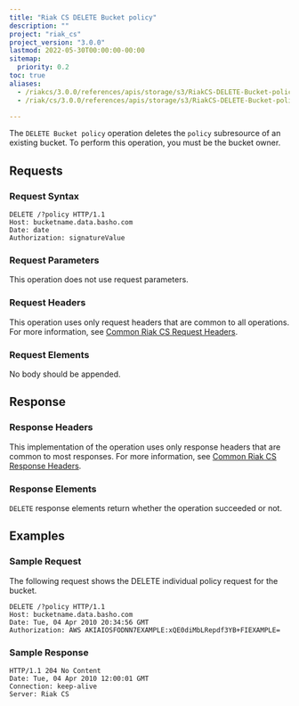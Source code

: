 ```yaml
---
title: "Riak CS DELETE Bucket policy"
description: ""
project: "riak_cs"
project_version: "3.0.0"
lastmod: 2022-05-30T00:00:00-00:00
sitemap:
  priority: 0.2
toc: true
aliases:
  - /riakcs/3.0.0/references/apis/storage/s3/RiakCS-DELETE-Bucket-policy
  - /riak/cs/3.0.0/references/apis/storage/s3/RiakCS-DELETE-Bucket-policy

---
```


The `DELETE Bucket policy` operation deletes the `policy` subresource of an existing bucket. To perform this operation, you must be the bucket owner.

## Requests

### Request Syntax

```
DELETE /?policy HTTP/1.1
Host: bucketname.data.basho.com
Date: date
Authorization: signatureValue

```

### Request Parameters

This operation does not use request parameters.

### Request Headers

This operation uses only request headers that are common to all operations. For more information, see [Common Riak CS Request Headers]({{<baseurl>}}riak/cs/3.0.0/references/apis/storage/s3/common-request-headers).

### Request Elements

No body should be appended.

## Response

### Response Headers

This implementation of the operation uses only response headers that are common to most responses. For more information, see [Common Riak CS Response Headers]({{<baseurl>}}riak/cs/3.0.0/references/apis/storage/s3/common-response-headers).

### Response Elements

`DELETE` response elements return whether the operation succeeded or not.

## Examples

### Sample Request

The following request shows the DELETE individual policy request for the bucket.

```
DELETE /?policy HTTP/1.1
Host: bucketname.data.basho.com
Date: Tue, 04 Apr 2010 20:34:56 GMT
Authorization: AWS AKIAIOSFODNN7EXAMPLE:xQE0diMbLRepdf3YB+FIEXAMPLE=

```

### Sample Response

```
HTTP/1.1 204 No Content
Date: Tue, 04 Apr 2010 12:00:01 GMT
Connection: keep-alive
Server: Riak CS
```
